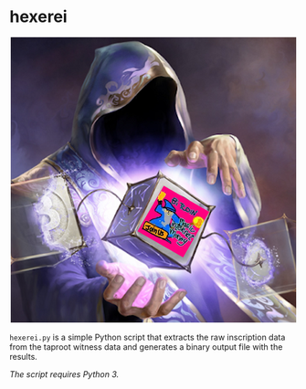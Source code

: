 # hexerei

<p align="center">
  <img src="https://github.com/Shinoa-Fores/hexerei/blob/master/img/wizard.png?raw=true" alt="taproot wizard"/>
</p>

`hexerei.py` is a simple Python script that extracts the raw inscription data from the taproot witness data and generates a binary output file with the results.

*The script requires Python 3.*





